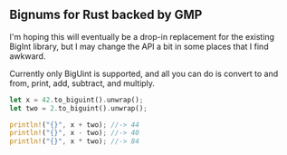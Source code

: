 Bignums for Rust backed by GMP
------------------------------

I'm hoping this will eventually be a drop-in replacement for the existing BigInt library, but I may change the API a bit in some places that I find awkward.

Currently only BigUint is supported, and all you can do is convert to and from, print, add, subtract, and multiply.

```rust
let x = 42.to_biguint().unwrap();
let two = 2.to_biguint().unwrap();

println!("{}", x + two); //-> 44
println!("{}", x - two); //-> 40
println!("{}", x * two); //-> 84
```

